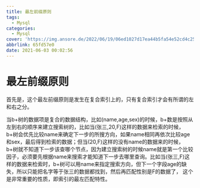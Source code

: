 ```yaml
---
title: 最左前缀原则
tags:
  - Mysql
categories:
  - Mysql
cover: 'https://img.ansore.de/2022/06/19/06ed1027d17ea44b5fa54e52cd4c250ee04c5249.jpg'
abbrlink: 65fd57e0
date: 2021-06-03 00:02:56
---
```



# 最左前缀原则

首先是，这个最左前缀原则是发生在复合索引上的，只有复合索引才会有所谓的左和右之分。

当b+树的数据项是复合的数据结构，比如(name,age,sex)的时候，b+数是按照从左到右的顺序来建立搜索树的，比如当(张三,20,F)这样的数据来检索的时候，b+树会优先比较name来确定下一步的所搜方向，如果name相同再依次比较age和sex，最后得到检索的数据；但当(20,F)这样的没有name的数据来的时候，b+树就不知道下一步该查哪个节点，因为建立搜索树的时候name就是第一个比较因子，必须要先根据name来搜索才能知道下一步去哪里查询。比如当(张三,F)这样的数据来检索时，b+树可以用name来指定搜索方向，但下一个字段age的缺失，所以只能把名字等于张三的数据都找到，然后再匹配性别是F的数据了， 这个是非常重要的性质，即索引的最左匹配特性。
